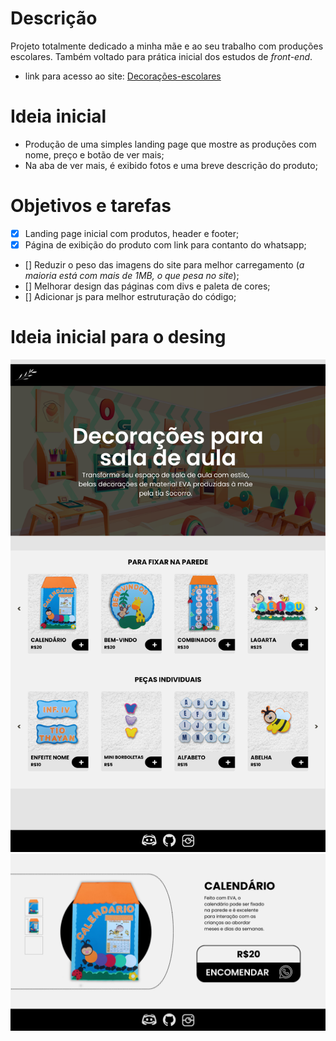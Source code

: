 # **Descrição**

Projeto totalmente dedicado a minha mãe e ao seu trabalho com produções escolares. Também voltado para prática inicial dos estudos de *front-end*.

- link para acesso ao site: [Decorações-escolares](https://decoracoes-escolares.netlify.app/)

# **Ideia inicial**

- Produção de uma simples landing page que mostre as produções com nome, preço e botão de ver mais;
- Na aba de ver mais, é exibido fotos e uma breve descrição do produto;

# Objetivos e tarefas

- [x] Landing page inicial com produtos, header e footer;
- [x] Página de exibição do produto com link para contanto do whatsapp;
- [] Reduzir o peso das imagens do site para melhor carregamento (*a maioria está com mais de 1MB, o que pesa no site*);
- [] Melhorar design das páginas com divs e paleta de cores;
- [] Adicionar js para melhor estruturação do código;

# **Ideia inicial para o desing**

![Rascunho 1](/documents/img/landing%20page%202.png)
![Rascunho 2](/documents/img/landing%20page.png)

